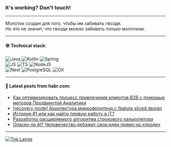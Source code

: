 ### It's working? Don't touch!

---
Молоток создан для того, чтобы им забивать гвозди. <br>
Но это не значит, что гвозди можно забивать только молотком.

---

#### 🛠️ Technical stack:

![Java](https://img.shields.io/badge/Java-informational?logo=Oracle&style=flat&logoColor=white&color=FF4500)
![Kotlin](https://img.shields.io/badge/Kotlin-informational?logo=Kotlin&style=flat&logoColor=white&color=774D97)
![Spring](https://img.shields.io/badge/SpringBoot-informational?logo=SpringBoot&style=flat&logoColor=white&color=6DB33F) <br>
![JS](https://img.shields.io/badge/JS-informational?logo=javaScript&style=flat&logoColor=black&color=F7Df1E)
![TS](https://img.shields.io/badge/TypeScript-informational?logo=typeScript&style=flat&logoColor=black&color=0667A8)
![NodeJS](https://img.shields.io/badge/NodeJS-informational?logo=node.js&style=flat&logoColor=white&color=70A760) <br>
![Nest](https://img.shields.io/badge/NestJS-informational?logo=NestJS&style=flat&logoColor=white&color=E0234E)
![PostgreSQL](https://img.shields.io/badge/PostgreSQL-informational?logo=PostgreSQL&style=flat&logoColor=white&color=DAA520)
![Git](https://img.shields.io/badge/Git-informational?logo=git&style=flat&logoColor=white&color=778899)

___

#### 💬 Latest posts from habr.com:

<!-- BLOG-POST-LIST:START -->
- [Как оптимизировать процесс привлечения клиентов B2B с помощью методов Продвинутой Аналитики](https://habr.com/ru/companies/alfa/articles/747742/?utm_source=habrahabr&utm_medium=rss&utm_campaign=747742)
- [[recovery mode] Архитектура микрофронтенд с feature sliced design](https://habr.com/ru/articles/747952/?utm_source=habrahabr&utm_medium=rss&utm_campaign=747952)
- [История #1 или как найти первую работу в IT?](https://habr.com/ru/articles/747944/?utm_source=habrahabr&utm_medium=rss&utm_campaign=747944)
- [Разработка расширяемого алгоритма строкового калькулятора](https://habr.com/ru/articles/747920/?utm_source=habrahabr&utm_medium=rss&utm_campaign=747920)
- [Опасен ли AI? Человечество дебажит свои идеи прямо на «проде»](https://habr.com/ru/articles/723048/?utm_source=habrahabr&utm_medium=rss&utm_campaign=723048)
<!-- BLOG-POST-LIST:END -->

---
[![Top Langs](https://github-readme-stats-git-master-advtsetting-gmailcom.vercel.app/api/top-langs/?username=zloylis&langs_count=10&hide_title=false&title_color=e6edf3&size_weight=0.5&count_weight=0.5&layout=compact&hide_border=true&theme=dracula)](https://github.com/zloylis)

<!-- ![GitHub stats](https://github-readme-stats-git-master-advtsetting-gmailcom.vercel.app/api?username=zloylis&show_icons=true&hide_border=true&theme=dracula&hide_title=true&include_all_commits=true&count_private=true&hide=contribs&hide_rank=true) -->
